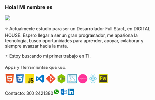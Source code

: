 ### Hola! Mi nombre es

<img src = "https://i.postimg.cc/HLj3Ttbw/GitHub2.png">

⭐️ Actualmente estudio para ser un Desarrollador Full Stack, en DIGITAL HOUSE.  Espero llegar a ser un gran programador, me apasiona la tecnología, busco oportunidades para aprender, apoyar, colaborar y siempre avanzar hacia la meta.

⭐️ Estoy buscando mi primer trabajo en TI.

Apps y Herramientas que uso: 

<a><code><img height="30" src="/img/Html.png" style="max-width: 100%;"></a></code>
<a><code><img height="30" src="/img/Css.png" style="max-width: 100%;"></a></code>
<a><code><img height="30" src="/img/Js.png" style="max-width: 100%;"></a></code>
<a><code><img height="30" src="/img/Visual.png" style="max-width: 100%;"></a></code>
<a><code><img height="30" src="/img/Git.png" style="max-width: 100%;"></a></code>
<a><code><img height="30" src="/img/Node.png" style="max-width: 100%;"></a></code>
<a><code><img height="30" src="/img/Mysql.png" style="max-width: 100%;"></a></code>
<a><code><img height="30" src="/img/Express.png" style="max-width: 100%;"></a></code>
<a><code><img height="30" src="/img/React.png" style="max-width: 100%;"></a></code>
<a><code><img height="30" src="/img/Fireworks.png" style="max-width: 100%;"></a></code>


Contacto: 
<a>300 2421380<code><img height="20" src="/img/Whatsapp.png" style="max-width: 100%;"></a></code> 
<a><code><img height="20" src="/img/Hotmail.png" style="max-width: 100%;"></a></code>
<a href="https://www.linkedin.com/in/wilbin-marriaga-pertuz-073a2a21a/"><code><img height="20" src="/img/Linkedin.png" style="max-width: 100%;"></a></code>